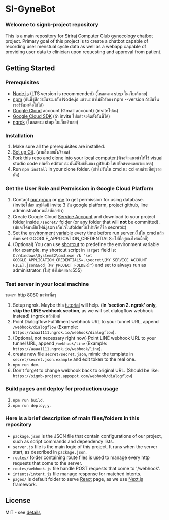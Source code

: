 # SI-GyneBot
### Welcome to signb-project repository
This is a main repository for Siriraj Computer Club gynecology chatbot project. Primary goal of this project is to create a chatbot capable of recording user menstual cycle data as well as a webapp capable of providing user data to clinician upon requesting and approval from patient.

## Getting Started

### Prerequisites
- [Node.js](https://nodejs.org/en/) (LTS version is recommended) (โหลดตาม step ในเว็บเค้าเลย)
- [npm](https://www.npmjs.com/) (อันนี้รู้สึกว่ามันจะมากับ Node.js แล้วนะ ถ้าไม่ชัวร์ลอง npm --version ถ้ามันขึ้นเวอร์ชั่นมาคือใช้ได้)
- [Google Cloud](https://cloud.google.com/) account (Gmail account) (inviteไปละ)
- [Google Cloud SDK](https://cloud.google.com/sdk/docs/quickstarts) (ถ้า invite ไปแล้วจะติดตั้งอันนี้ได้)
- [ngrok](https://ngrok.com/) (โหลดตาม step ในเว็บเค้าเลย)

### Installation
1. Make sure all the prerequisites are installed.
1. [Set up Git](https://help.github.com/en/github/getting-started-with-github/set-up-git). (ตามลิ้งเลยมั้ง//จมด)
1. [Fork](https://help.github.com/en/github/getting-started-with-github/fork-a-repo#step-2-create-a-local-clone-of-your-fork) this repo and clone into your local computer.(พิจอจิวแนะนำให้ใช้ visual studio code เปนตัว editor อ่ะ มันมีฟังก์ชั่นของ github ให้เสร็จสรรพเลยเว่ยแกรร) 
1. Run `npm install` in your clone folder. (เข้าไปรันใน cmd นะ cd ตามด้วยที่อยู่ของมัน)

### Get the User Role and Permission in Google Cloud Platform
1. Contact [our group](https://github.com/SiComputorClub) or [me](https://github.com/jewkub) to get permission for using database. (inviteไปละ สรุปคือมี invite 3 อัน google platform, project github, line administrator อะไรสักอย่าง)
1. Create Google Cloud [Service Account](https://cloud.google.com/docs/authentication/getting-started#creating_a_service_account) and download to your project folder inside `/secret/` folder (or any folder that will __not__ be committed). (มันจะได้มาเป็นไฟล์.json เก็บไว้ในfolderในโปรเจ็คที่ชื่อ secretอ่ะ)
1. Set the [environment variable](https://cloud.google.com/docs/authentication/getting-started#setting_the_environment_variable) every time before run server.(ไปใน cmd แล้วพิมพ์ set GOOGLE_APPLICATION_CREDENTIALS=ใส่ที่อยู่ของไฟล์เมื่อกี้)
1. (Optional) You can use [shortcut](https://superuser.com/a/1276344) to predefine the environment variable (for example, my shortcut script in `Target` field is: `C:\Windows\System32\cmd.exe /k "set GOOGLE_APPLICATION_CREDENTIALS=.\secret\[MY SERVICE ACCOUNT FILE].json&&cd [MY PROJECT FOLDER]"`) and set to always run as administrator. (ไม่รุ้ ยังไม่เคยลอง555)

### Test server in your local machine
ของเรา http 8080 นะจ้ะเพิ่ลๆ
1. Setup ngrok. Maybe this [tutorial](https://medium.com/linedevth/linebot-ngrok-b319841a49d7) will help. (__In 'section 2. ngrok' only, skip the LINE webhook section__, as we will set dialogflow webhook instead) (ngrok แล้วพิมพ์
1. Point Dialogflow Fulfillment webhook URL to your tunnel URL, append `/webhook/dialogflow` (Example: `https://aaaa1111.ngrok.io/webhook/dialogflow`).
1. (Optional, not necessary right now) Point LINE webhook URL to your tunnel URL, append `/webhook/line` (Example: `https://aaaa1111.ngrok.io/webhook/line`).
1. create new file `secret/secret.json`, mimic the template in `secret/secret.json.example` and edit token to the real one.
1. `npm run dev`.
1. Don't forget to change webhook back to original URL. (Should be like: `https://signb-project.appspot.com/webhook/dialogflow`)

### Build pages and deploy for production usage
1. `npm run build`.
1. `npm run deploy`, `y`.

### Here is a brief description of main files/folders in this repository
- `package.json` is the JSON file that contain configurations of our project, such as script commands and dependency lists.
- `server.js` file is the main logic of this project. It runs when the server start, as described in `package.json`.
- `routes/` folder containing route files is used to manage every http requests that come to the server.
- `routes/webhook.js` file handle POST requests that come to '/webhook'.
- `intents/intent.js` file manage response for matched intents.
- `pages/` is default folder to serve [React](https://reactjs.org/) page, as we use [Next.js](https://reactjs.org/) framework.

## License
MIT - see [details](https://github.com/si-computer-club/signb-project/blob/master/LICENSE)
